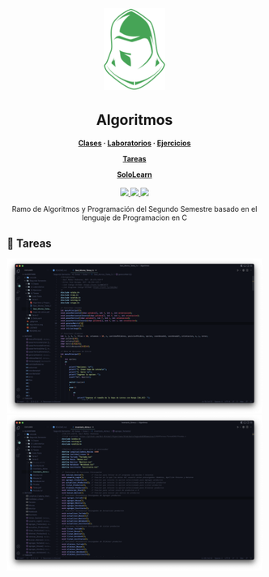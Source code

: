 <div align="center" id="madewithlua">
    <img src="https://github.com/Not-Minimal/Algoritmos/blob/main/Algoritmos.png" width="120", height="161">
</div>

<h1 align="center">Algoritmos</h1>

<h4 align="center">
  <a href="https://github.com/Not-Minimal/Algoritmos/tree/main/Segundo%20Semestre/1)%20Clases">Clases</a>
  ·
  <a href="https://github.com/Not-Minimal/Algoritmos/tree/main/Segundo%20Semestre/2)%20Laboratorios">Laboratorios</a>
  ·
  <a href="https://github.com/Not-Minimal/Algoritmos/tree/main/Segundo%20Semestre/3)%Ejercicios">Ejercicios</a>

  <a href="https://github.com/Not-Minimal/Algoritmos/tree/main/Segundo%20Semestre/4)%20Tareas">Tareas</a>

  <a href="https://github.com/Not-Minimal/Algoritmos/tree/main/Segundo%20Semestre/5)%20SoloLearn">SoloLearn</a>
</h4>

<p align="center">
    <a href="https://github.com/Not-Minimal/Algoritmos/pulse/monthly">
      <img src="https://img.shields.io/github/last-commit/Not-Minimal/Algoritmos?style=for-the-badge&logo=github&color=7dc4e4&logoColor=D9E0EE&labelColor=302D41"/>
    </a>
    <a href="https://github.com/Not-Minimal/Algoritmos/releases/latest">
      <img src="https://img.shields.io/github/v/release/Not-Minimal/Algoritmos?style=for-the-badge&logo=gitbook&color=8bd5ca&logoColor=D9E0EE&labelColor=302D41"/>
	</a>
    <a href="https://github.com/Not-Minimal/Algoritmos/stargazers">
      <img src="https://img.shields.io/github/stars/Not-Minimal/Algoritmos?style=for-the-badge&logo=apachespark&color=eed49f&logoColor=D9E0EE&labelColor=302D41"/>
    </a>
    <br>
</p>

<p align="center">
Ramo de Algoritmos y Programación del Segundo Semestre basado en el lenguaje de Programacion en C
</p>

## 🌟 Tareas

![Tarea Sopa de Letras](https://github.com/Not-Minimal/Algoritmos/blob/main/Sopa%20de%20Letras.png)
![Tarea Sistema de Inventario](https://github.com/Not-Minimal/Algoritmos/blob/main/Sistema%20Inventario.png)

<!-- ## ✨ Features

- File explorer with [Neo-tree](https://github.com/nvim-neo-tree/neo-tree.nvim)
- Autocompletion with [Cmp](https://github.com/hrsh7th/nvim-cmp)
- Git integration with [Gitsigns](https://github.com/lewis6991/gitsigns.nvim)
- Statusline with [Heirline](https://github.com/rebelot/heirline.nvim)
- Terminal with [Toggleterm](https://github.com/akinsho/toggleterm.nvim)
- Fuzzy finding with [Telescope](https://github.com/nvim-telescope/telescope.nvim)
- Syntax highlighting with [Treesitter](https://github.com/nvim-treesitter/nvim-treesitter)
- Formatting and linting with [Null-ls](https://github.com/jose-elias-alvarez/null-ls.nvim)
- Language Server Protocol with [Native LSP](https://github.com/neovim/nvim-lspconfig)
- Debug Adapter Protocol with [nvim-dap](https://github.com/mfussenegger/nvim-dap)
- Buffer Line with [bufferline.nvim](https://github.com/akinsho/bufferline.nvim) -->
